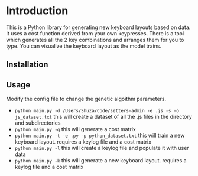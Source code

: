 # Introduction

This is a Python library for generating new keyboard layouts based on data.
It uses a cost function derived from your own keypresses. There is a tool which generates all the 2 key combinations and arranges them for you to type.
You can visualize the keyboard layout as the model trains.

## Installation

## Usage

Modify the config file to change the genetic algoithm parameters.

- `python main.py -d /Users/Shuza/Code/setters-admin -e .js -s -o js_dataset.txt` this will create a dataset of all the .js files in the directory and subdirectories
- `python main.py -g` this will generate a cost matrix
- `python main.py -t -e .py -p python_dataset.txt` this will train a new keyboard layout. requires a keylog file and a cost matrix
- `python main.py -l` this will create a keylog file and populate it with user data
- `python main.py -k` this will generate a new keyboard layout. requires a keylog file and a cost matrix
